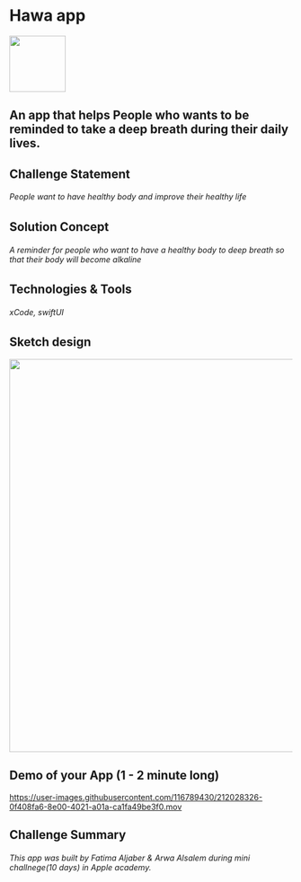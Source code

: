 # Hawa app
<img src="https://user-images.githubusercontent.com/116789430/212021661-5b5a96a9-c75c-4996-8988-2d78f6ebdce1.png" width="100" />


## An app that helps People who wants to be reminded to take a deep breath during their daily lives.

## Challenge Statement
###### People want to have healthy body and improve their healthy life

## Solution Concept
###### A reminder for people who want to have a healthy body to deep breath so that their body will become alkaline

## Technologies & Tools
###### xCode, swiftUI

## Sketch design
<img src="https://user-images.githubusercontent.com/116789430/212025358-c113fc25-00f5-4f45-8f0c-7893a8b89999.png" width="700" />



## Demo of your App (1 - 2 minute long)

https://user-images.githubusercontent.com/116789430/212028326-0f408fa6-8e00-4021-a01a-ca1fa49be3f0.mov


## Challenge Summary
###### This app was built by Fatima Aljaber & Arwa Alsalem during mini challnege(10 days) in Apple academy.
